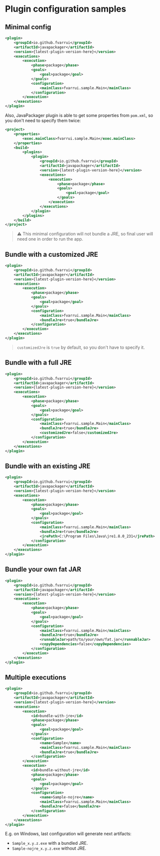 # Plugin configuration samples

## Minimal config

```xml
<plugin>
	<groupId>io.github.fvarrui</groupId>
	<artifactId>javapackager</artifactId>
	<version>{latest-plugin-version-here}</version>
	<executions>
		<execution>
			<phase>package</phase>
			<goals>
				<goal>package</goal>
			</goals>
			<configuration>
				<mainClass>fvarrui.sample.Main</mainClass>
			</configuration>
		</execution>
	</executions>
</plugin>
```

Also, JavaPackager plugin is able to get some properties from `pom.xml`, so you don't need to specify them twice:

```xml
<project>
	<properties>
		<exec.mainClass>fvarrui.sample.Main</exec.mainClass>
	</properties>
	<build>
		<plugins>
			<plugin>
				<groupId>io.github.fvarrui</groupId>
				<artifactId>javapackager</artifactId>
				<version>{latest-plugin-version-here}</version>
				<executions>
					<execution>
						<phase>package</phase>
						<goals>
							<goal>package</goal>
						</goals>
					</execution>
				</executions>
			</plugin>
		</plugins>
	</build>    
</project>
```
> :warning: This minimal configuration will not bundle a  JRE, so final user will need one in order to run the app.

## Bundle with a customized JRE

```xml
<plugin>
	<groupId>io.github.fvarrui</groupId>
	<artifactId>javapackager</artifactId>
	<version>{latest-plugin-version-here}</version>
	<executions>
		<execution>
			<phase>package</phase>
			<goals>
				<goal>package</goal>
			</goals>
			<configuration>
				<mainClass>fvarrui.sample.Main</mainClass>
				<bundleJre>true</bundleJre>
			</configuration>
		</execution>
	</executions>
</plugin>
```

> `customizedJre` is `true` by default, so you don't have to specify it.

## Bundle with a full  JRE

```xml
<plugin>
	<groupId>io.github.fvarrui</groupId>
	<artifactId>javapackager</artifactId>
	<version>{latest-plugin-version-here}</version>
	<executions>
		<execution>
			<phase>package</phase>
			<goals>
				<goal>package</goal>
			</goals>
			<configuration>
				<mainClass>fvarrui.sample.Main</mainClass>
				<bundleJre>true</bundleJre>
				<customizedJre>false</customizedJre>
			</configuration>
		</execution>
	</executions>
</plugin>
```

## Bundle with an existing JRE

```xml
<plugin>
	<groupId>io.github.fvarrui</groupId>
	<artifactId>javapackager</artifactId>
	<version>{latest-plugin-version-here}</version>
	<executions>
		<execution>
			<phase>package</phase>
			<goals>
				<goal>package</goal>
			</goals>
			<configuration>
				<mainClass>fvarrui.sample.Main</mainClass>
				<bundleJre>true</bundleJre>
				<jrePath>C:\Program Files\Java\jre1.8.0_231</jrePath>
			</configuration>
		</execution>
	</executions>
</plugin>
```

## Bundle your own fat JAR

```xml
<plugin>
	<groupId>io.github.fvarrui</groupId>
	<artifactId>javapackager</artifactId>
	<version>{latest-plugin-version-here}</version>
	<executions>
		<execution>
			<phase>package</phase>
			<goals>
				<goal>package</goal>
			</goals>
			<configuration>
				<mainClass>fvarrui.sample.Main</mainClass>
				<bundleJre>true</bundleJre>
				<runnableJar>path/to/your/own/fat.jar</runnableJar>
				<copyDependencies>false</copyDependencies>
			</configuration>
		</execution>
	</executions>
</plugin>
```

## Multiple executions

```xml
<plugin>
	<groupId>io.github.fvarrui</groupId>
	<artifactId>javapackager</artifactId>
	<version>{latest-plugin-version-here}</version>
	<executions>
		<execution>
			<id>bundle-with-jre</id>
			<phase>package</phase>
			<goals>
				<goal>package</goal>
			</goals>
			<configuration>
				<name>Sample</name>
				<mainClass>fvarrui.sample.Main</mainClass>
				<bundleJre>true</bundleJre>
			</configuration>
		</execution>
		<execution>
			<id>bundle-without-jre</id>
			<phase>package</phase>
			<goals>
				<goal>package</goal>
			</goals>
			<configuration>
				<name>Sample-nojre</name>
				<mainClass>fvarrui.sample.Main</mainClass>
				<bundleJre>false</bundleJre>
			</configuration>
		</execution>
	</executions>
</plugin>
```

E.g. on Windows, last configuration will generate next artifacts:
* `Sample_x.y.z.exe` with a bundled JRE.
* `Sample-nojre_x.y.z.exe` without JRE.
